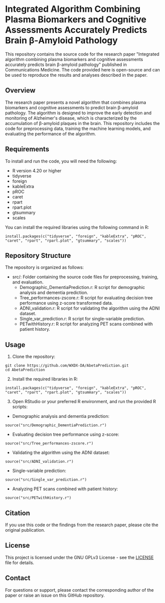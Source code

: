 # Integrated Algorithm Combining Plasma Biomarkers and Cognitive Assessments Accurately Predicts Brain β-Amyloid Pathology
This repository contains the source code for the research paper "Integrated algorithm combining plasma biomarkers and cognitive assessments accurately predicts brain β-amyloid pathology" published in Communications Medicine. The code provided here is open-source and can be used to reproduce the results and analyses described in the paper.

## Overview
The research paper presents a novel algorithm that combines plasma biomarkers and cognitive assessments to predict brain β-amyloid pathology. The algorithm is designed to improve the early detection and monitoring of Alzheimer's disease, which is characterized by the accumulation of β-amyloid plaques in the brain. This repository includes the code for preprocessing data, training the machine learning models, and evaluating the performance of the algorithm.

## Requirements
To install and run the code, you will need the following:

* R version 4.20 or higher
* tidyverse
* foreign
* kableExtra
* pROC
* caret
* rpart
* rpart.plot
* gtsummary
* scales

You can install the required libraries using the following command in R:

````
install.packages(c("tidyverse", "foreign", "kableExtra", "pROC", "caret", "rpart", "rpart.plot", "gtsummary", "scales"))
````

## Repository Structure
The repository is organized as follows:

* src/: Folder containing the source code files for preprocessing, training, and evaluation.
  * Demographic_DementiaPrediction.r: R script for demographic analysis and dementia prediction.
  * Tree_performances-zscore.r: R script for evaluating decision tree performance using z-score transformed data.
  * ADNI_validation.r: R script for validating the algorithm using the ADNI dataset.
  * Single_var_prediction.r: R script for single-variable prediction.
  * PETwithHistory.r: R script for analyzing PET scans combined with patient history.

## Usage
1. Clone the repository:
```
git clone https://github.com/WXDX-DA/AbetaPrediction.git
cd AbetaPrediction
```
2. Install the required libraries in R:

```
install.packages(c("tidyverse", "foreign", "kableExtra", "pROC", "caret", "rpart", "rpart.plot", "gtsummary", "scales"))
```

3. Open RStudio or your preferred R environment, and run the provided R scripts:

* Demographic analysis and dementia prediction:
```
source("src/Demographic_DementiaPrediction.r")
```
* Evaluating decision tree performance using z-score:
```
source("src/Tree_performances-zscore.r")
```
* Validating the algorithm using the ADNI dataset:
```
source("src/ADNI_validation.r")
```
* Single-variable prediction:
```
source("src/Single_var_prediction.r")
```
* Analyzing PET scans combined with patient history:
```
source("src/PETwithHistory.r")
```

## Citation
If you use this code or the findings from the research paper, please cite the original publication.


## License
This project is licensed under the GNU GPLv3 License - see the [LICENSE](https://github.com/WXDX-DA/AbetaPrediction/blob/main/LICENSE) file for details.

## Contact
For questions or support, please contact the corresponding author of the paper or raise an issue on this GitHub repository.
